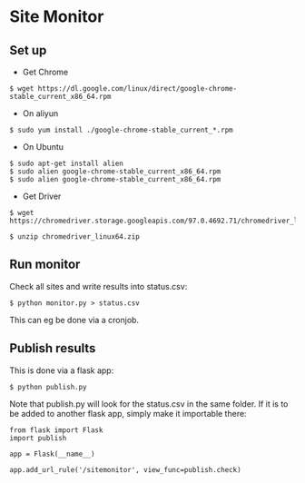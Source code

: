 Site Monitor
============

Set up
------

* Get Chrome

```
$ wget https://dl.google.com/linux/direct/google-chrome-stable_current_x86_64.rpm
```

* On aliyun

```
$ sudo yum install ./google-chrome-stable_current_*.rpm
```

* On Ubuntu

```
$ sudo apt-get install alien
$ sudo alien google-chrome-stable_current_x86_64.rpm
$ sudo alien google-chrome-stable_current_x86_64.rpm
```


* Get Driver

```
$ wget https://chromedriver.storage.googleapis.com/97.0.4692.71/chromedriver_linux64.zip
```

```
$ unzip chromedriver_linux64.zip
```

Run monitor
-----------


Check all sites and write results into status.csv:

```
$ python monitor.py > status.csv
```

This can eg be done via a cronjob.


Publish results
---------------

This is done via a flask app:


```
$ python publish.py
```

Note that publish.py will look for the status.csv in the same folder.
If it is to be added to another flask app, simply make it importable there:


```
from flask import Flask
import publish

app = Flask(__name__)

app.add_url_rule('/sitemonitor', view_func=publish.check)
```


